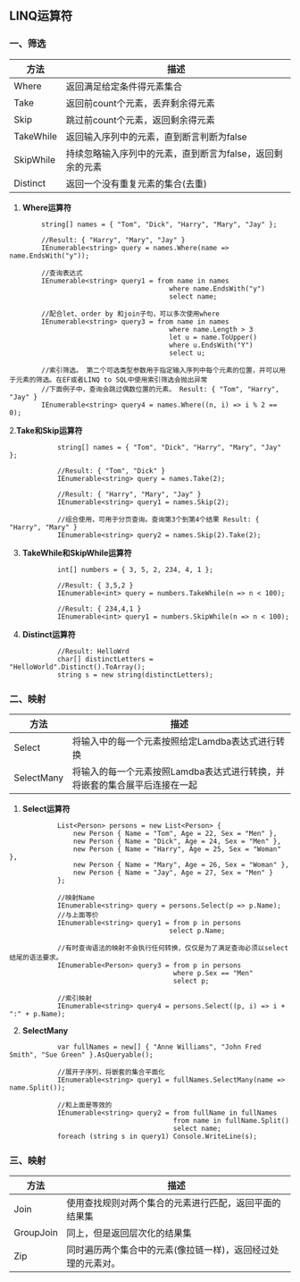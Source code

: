 ﻿## LINQ运算符
  
### 一、筛选  
| 方法 | 描述 
| ---- | ---- 
| Where | 返回满足给定条件得元素集合 
| Take | 返回前count个元素，丢弃剩余得元素 
| Skip | 跳过前count个元素，返回剩余得元素
| TakeWhile | 返回输入序列中的元素，直到断言判断为false
| SkipWhile | 持续忽略输入序列中的元素，直到断言为false，返回剩余的元素
| Distinct | 返回一个没有重复元素的集合(去重)

1. **Where运算符**
```
        string[] names = { "Tom", "Dick", "Harry", "Mary", "Jay" };

        //Result: { "Harry", "Mary", "Jay" }
        IEnumerable<string> query = names.Where(name => name.EndsWith("y"));

        //查询表达式
        IEnumerable<string> query1 = from name in names
                                        where name.EndsWith("y")
                                        select name;

        //配合let、order by 和join子句，可以多次使用where
        IEnumerable<string> query3 = from name in names
                                        where name.Length > 3
                                        let u = name.ToUpper()
                                        where u.EndsWith("Y")
                                        select u;

        //索引筛选。 第二个可选类型参数用于指定输入序列中每个元素的位置，并可以用于元素的筛选。在EF或者LINQ to SQL中使用索引筛选会抛出异常
        //下面例子中，查询会跳过偶数位置的元素。 Result: { "Tom", "Harry", "Jay" }
        IEnumerable<string> query4 = names.Where((n, i) => i % 2 == 0);       
```

2.**Take和Skip运算符**
```
            string[] names = { "Tom", "Dick", "Harry", "Mary", "Jay" };

            //Result: { "Tom", "Dick" }
            IEnumerable<string> query = names.Take(2);

            //Result: { "Harry", "Mary", "Jay" }
            IEnumerable<string> query1 = names.Skip(2);

            //组合使用，可用于分页查询。查询第3个到第4个结果 Result: { "Harry", "Mary" }
            IEnumerable<string> query2 = names.Skip(2).Take(2);
```

3. **TakeWhile和SkipWhile运算符**
```
            int[] numbers = { 3, 5, 2, 234, 4, 1 };            

            //Result: { 3,5,2 }
            IEnumerable<int> query = numbers.TakeWhile(n => n < 100);            
            
            //Result: { 234,4,1 }
            IEnumerable<int> query1 = numbers.SkipWhile(n => n < 100);            
```

4. **Distinct运算符**
```
            //Result: HelloWrd
            char[] distinctLetters = "HelloWorld".Distinct().ToArray();
            string s = new string(distinctLetters);
```


### 二、映射  
| 方法 | 描述 
| ---- | ---- 
| Select | 将输入中的每一个元素按照给定Lamdba表达式进行转换 
| SelectMany | 将输入的每一个元素按照Lamdba表达式进行转换，并将嵌套的集合展平后连接在一起  
  
1. **Select运算符**
```
            List<Person> persons = new List<Person> {  
                new Person { Name = "Tom", Age = 22, Sex = "Men" }, 
                new Person { Name = "Dick", Age = 24, Sex = "Men" }, 
                new Person { Name = "Harry", Age = 25, Sex = "Woman" },
                new Person { Name = "Mary", Age = 26, Sex = "Woman" },
                new Person { Name = "Jay", Age = 27, Sex = "Men" }
            };

            //映射Name
            IEnumerable<string> query = persons.Select(p => p.Name);
            //与上面等价
            IEnumerable<string> query1 = from p in persons
                                        select p.Name;

            //有时查询语法的映射不会执行任何转换，仅仅是为了满足查询必须以select结尾的语法要求。
            IEnumerable<Person> query3 = from p in persons
                                         where p.Sex == "Men"
                                         select p;

            //索引映射
            IEnumerable<string> query4 = persons.Select((p, i) => i + ":" + p.Name);
```

2. **SelectMany**
```
            var fullNames = new[] { "Anne Williams", "John Fred Smith", "Sue Green" }.AsQueryable();

            //展开子序列，将嵌套的集合平面化
            IEnumerable<string> query1 = fullNames.SelectMany(name => name.Split());
            
            //和上面是等效的
            IEnumerable<string> query2 = from fullName in fullNames
                                         from name in fullName.Split()
                                         select name;
            foreach (string s in query1) Console.WriteLine(s);
```

### 三、映射  
| 方法 | 描述 
| ---- | ---- 
| Join | 使用查找规则对两个集合的元素进行匹配，返回平面的结果集
| GroupJoin | 同上，但是返回层次化的结果集  
| Zip | 同时遍历两个集合中的元素(像拉链一样)，返回经过处理的元素对。  